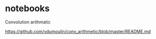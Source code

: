 # notebooks

Convolution arithmatic

https://github.com/vdumoulin/conv_arithmetic/blob/master/README.md

